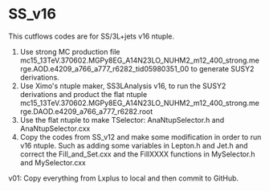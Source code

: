 # SS_v16
This cutflows codes are for SS/3L+jets v16 ntuple.
1. Use strong MC production file mc15_13TeV.370602.MGPy8EG_A14N23LO_NUHM2_m12_400_strong.merge.AOD.e4209_a766_a777_r6282_tid05980351_00 to generate SUSY2 derivations.
2. Use Ximo's ntuple maker, SS3LAnalysis v16, to run the SUSY2 derivations and product the flat ntuple mc15_13TeV.370602.MGPy8EG_A14N23LO_NUHM2_m12_400_strong.merge.DAOD.e4209_a766_a777_r6282.root
3. Use the flat ntuple to make TSelector: AnaNtupSelector.h and AnaNtupSelector.cxx
4. Copy the codes from SS_v12 and make some modification in order to run v16 ntuple.
Such as adding some variables in Lepton.h and Jet.h and correct the Fill_and_Set.cxx and the FillXXXX functions in MySelector.h and MySelector.cxx

v01:
Copy everything  from Lxplus to local and then commit to GitHub.
